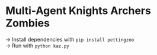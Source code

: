 # Multi-Agent Knights Archers Zombies

-> Install dependencies with `pip install pettingzoo`\
-> Run with `python kaz.py`
